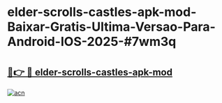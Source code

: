 # elder-scrolls-castles-apk-mod-Baixar-Gratis-Ultima-Versao-Para-Android-IOS-2025-#7wm3q

# <h2><a href="https://ainizakaria.my?title=elder-scrolls-castles-apk-mod&ref=24M">🔗👉 🔴 elder-scrolls-castles-apk-mod</a></h2>

[![acn](https://github.com/user-attachments/assets/0f9c940e-d8b0-45ae-aac7-cd30a18b3e1c)](https://ainizakaria.my?title=elder-scrolls-castles-apk-mod&ref=24M)

